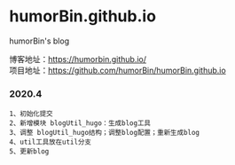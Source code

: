 # humorBin.github.io
humorBin's blog

博客地址：https://humorbin.github.io/  
项目地址：https://github.com/humorBin/humorBin.github.io  

### 2020.4  

    1、初始化提交
    2、新增模块 blogUtil_hugo：生成blog工具
    3、调整 blogUtil_hugo结构；调整blog配置；重新生成blog
    4、util工具放在util分支
    5、更新blog 